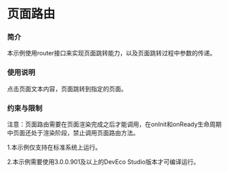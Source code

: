 # 页面路由

### 简介

本示例使用router接口来实现页面跳转能力，以及页面跳转过程中参数的传递。

### 使用说明

点击页面文本内容，页面跳转到指定的页面。

### 约束与限制

注意：页面路由需要在页面渲染完成之后才能调用，在onInit和onReady生命周期中页面还处于渲染阶段，禁止调用页面路由方法。

1.本示例仅支持在标准系统上运行。

2.本示例需要使用3.0.0.901及以上的DevEco Studio版本才可编译运行。
